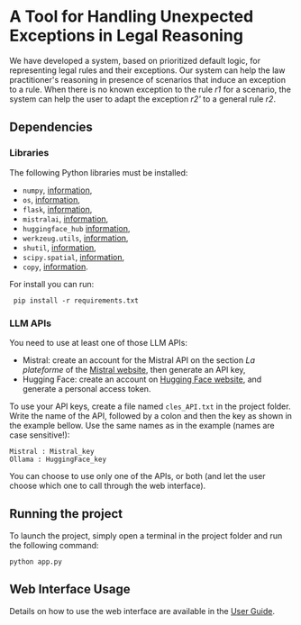 # A Tool for Handling Unexpected Exceptions in Legal Reasoning

We have developed a system, based on prioritized default logic, for representing legal rules and their exceptions. Our system can help the law practitioner's reasoning in presence of scenarios that induce an exception to a rule. When there is no known exception to the rule *r1* for a scenario, the system can help the user to adapt the exception *r2'* to a general rule *r2*.

## Dependencies
### Libraries
The following Python libraries must be installed:
- `numpy`, [information](https://numpy.org/install/),
- `os`, [information](https://docs.python.org/3.13/library/os.html),
- `flask`, [information](https://flask.palletsprojects.com/en/stable/installation/),
- `mistralai`, [information](https://docs.mistral.ai/getting-started/clients/),
- `huggingface_hub` [information](https://huggingface.co/docs/huggingface_hub/installation),
- `werkzeug.utils`, [information](https://werkzeug.palletsprojects.com/en/stable/installation/),
- `shutil`, [information](https://docs.python.org/3/library/shutil.html),
- `scipy.spatial`, [information](https://scipy.org/install/),
- `copy`, [information](https://docs.python.org/3/library/copy.html).

For install you can run:
```
 pip install -r requirements.txt
```

### LLM APIs
You need to use at least one of those LLM APIs:
- Mistral: create an account for the Mistral API on the section *La plateforme* of the [Mistral website](https://mistral.ai/fr/products/la-plateforme), then generate an API key,
- Hugging Face: create an account on [Hugging Face website](https://huggingface.co), and generate a personal access token.

To use your API keys, create a file named `cles_API.txt` in the project folder. Write the name of the API, followed by a colon and then the key as shown in the example bellow. Use the same names as in the example (names are case sensitive!):
```
Mistral : Mistral_key
Ollama : HuggingFace_key
```

You can choose to use only one of the APIs, or both (and let the user choose which one to call through the web interface).

## Running the project

To launch the project, simply open a terminal in the project folder and run the following command:
```
python app.py
```

## Web Interface Usage

Details on how to use the web interface are available in the [User Guide](User_guide.pdf).